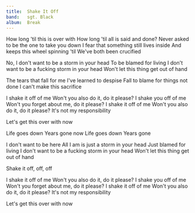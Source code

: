```yaml
---
title:  Shake It Off
band:   sgt. Black
album:  Break
---
```


How long 'til this is over with
How long 'til all is said and done?
Never asked to be the one to take you down
I fear that something still lives inside
And keeps this wheel spinning 'til
We've both been crucified

No, I don't want to be a storm in your head
To be blamed for living
I don't want to be a fucking storm in your head
Won't let this thing get out of hand

The tears that fall for me
I've learned to despise
Fall to blame for things not done
I can't make this sacrifice

I shake it off of me
Won't you also do it, do it please?
I shake you off of me
Won't you forget about me, do it please?
I shake it off of me
Won't you also do it, do it please?
It's not my responsibility

Let's get this over with now

Life goes down
Years gone now
Life goes down
Years gone

I don't want to be here
All I am is just a storm in your head
Just blamed for living
I don't want to be a fucking storm in your head
Won't let this thing get out of hand

Shake it off, off, off

I shake it off of me
Won't you also do it, do it please?
I shake you off of me
Won't you forget about me, do it please?
I shake it off of me
Won't you also do it, do it please?
It's not my responsibility

Let's get this over with now